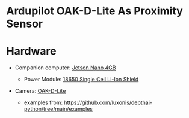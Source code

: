 # Ardupilot OAK-D-Lite As Proximity Sensor

# Hardware
- Companion computer: [Jetson Nano 4GB](https://developer.nvidia.com/embedded/jetson-nano-developer-kit)
    - Power Module: [18650 Single Cell Li-Ion Shield](https://a.co/d/eSGOiVn)

- Camera: [OAK-D-Lite](https://shop.luxonis.com/products/oak-d-lite-1?variant=42583102456031)

    - examples from: https://github.com/luxonis/depthai-python/tree/main/examples

